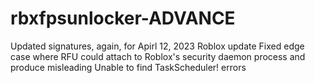 # rbxfpsunlocker-ADVANCE
Updated signatures, again, for Apirl 12, 2023 Roblox update
Fixed edge case where RFU could attach to Roblox's security daemon process and produce misleading Unable to find TaskScheduler! errors
